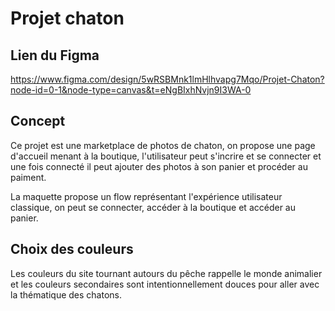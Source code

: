 # Projet chaton

## Lien du Figma

https://www.figma.com/design/5wRSBMnk1lmHlhvapg7Mqo/Projet-Chaton?node-id=0-1&node-type=canvas&t=eNgBIxhNvjn9I3WA-0

## Concept

Ce projet est une marketplace de photos de chaton, on propose une page d'accueil menant à la boutique, l'utilisateur peut s'incrire et se connecter et une fois connecté il peut ajouter des photos à son panier et procéder au paiment.

La maquette propose un flow représentant l'expérience utilisateur classique, on peut se connecter, accéder à la boutique et accéder au panier.

## Choix des couleurs

Les couleurs du site tournant autours du pêche rappelle le monde animalier et les couleurs secondaires sont intentionnellement douces pour aller avec la thématique des chatons.
